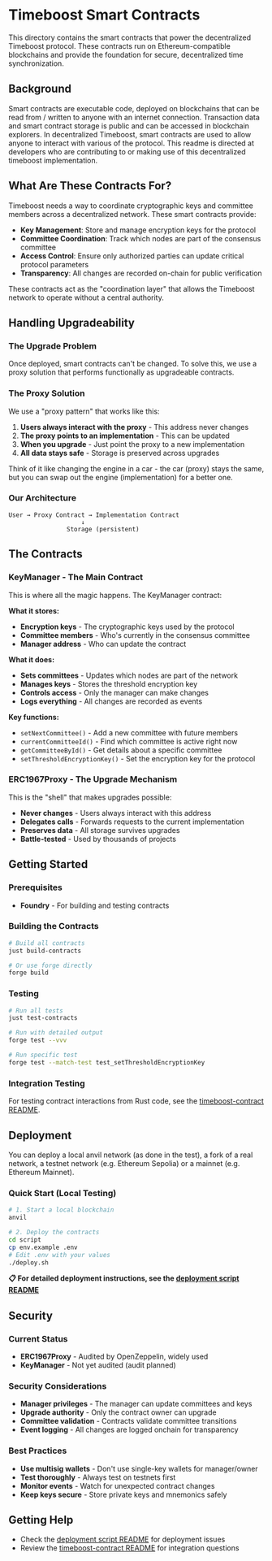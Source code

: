 # Timeboost Smart Contracts

This directory contains the smart contracts that power the decentralized Timeboost protocol. These contracts run on Ethereum-compatible blockchains and provide the foundation for secure, decentralized time synchronization.

## Background
Smart contracts are executable code, deployed on blockchains that 
can be read from / written to anyone with an internet connection. 
Transaction data and smart contract storage is public and can be 
accessed in blockchain explorers. In decentralized Timeboost, 
smart contracts are used to allow anyone to interact with various 
of the protocol. This readme is directed at developers who are 
contributing to or making use of this decentralized timeboost 
implementation. 

## What Are These Contracts For?

Timeboost needs a way to coordinate cryptographic keys and committee members across a decentralized network. These smart contracts provide:

- **Key Management**: Store and manage encryption keys for the protocol
- **Committee Coordination**: Track which nodes are part of the consensus committee
- **Access Control**: Ensure only authorized parties can update critical protocol parameters
- **Transparency**: All changes are recorded on-chain for public verification

These contracts act as the "coordination layer" that allows the Timeboost network to operate without a central authority.

## Handling Upgradeability

### The Upgrade Problem
Once deployed, smart contracts can't be changed. To solve this, we use a proxy solution that performs functionally as upgradeable contracts. 

### The Proxy Solution
We use a "proxy pattern" that works like this:

1. **Users always interact with the proxy** - This address never changes
2. **The proxy points to an implementation** - This can be updated
3. **When you upgrade** - Just point the proxy to a new implementation
4. **All data stays safe** - Storage is preserved across upgrades

Think of it like changing the engine in a car - the car (proxy) stays the same, but you can swap out the engine (implementation) for a better one.

### Our Architecture
```
User → Proxy Contract → Implementation Contract
                    ↓
                Storage (persistent)
```

## The Contracts

### KeyManager - The Main Contract
This is where all the magic happens. The KeyManager contract:

**What it stores:**
- **Encryption keys** - The cryptographic keys used by the protocol
- **Committee members** - Who's currently in the consensus committee
- **Manager address** - Who can update the contract

**What it does:**
- **Sets committees** - Updates which nodes are part of the network
- **Manages keys** - Stores the threshold encryption key
- **Controls access** - Only the manager can make changes
- **Logs everything** - All changes are recorded as events

**Key functions:**
- `setNextCommittee()` - Add a new committee with future members
- `currentCommitteeId()` - Find which committee is active right now
- `getCommitteeById()` - Get details about a specific committee
- `setThresholdEncryptionKey()` - Set the encryption key for the protocol

### ERC1967Proxy - The Upgrade Mechanism
This is the "shell" that makes upgrades possible:

- **Never changes** - Users always interact with this address
- **Delegates calls** - Forwards requests to the current implementation
- **Preserves data** - All storage survives upgrades
- **Battle-tested** - Used by thousands of projects

## Getting Started

### Prerequisites
- **Foundry** - For building and testing contracts

### Building the Contracts
```bash
# Build all contracts
just build-contracts

# Or use forge directly
forge build
```

### Testing
```bash
# Run all tests
just test-contracts

# Run with detailed output
forge test --vvv

# Run specific test
forge test --match-test test_setThresholdEncryptionKey
```

### Integration Testing
For testing contract interactions from Rust code, see the [timeboost-contract README](../timeboost-contract/README.md).

## Deployment
You can deploy a local anvil network (as done in the test), a fork of a real network, a testnet network (e.g. Ethereum Sepolia) or a mainnet (e.g. Ethereum Mainnet).

### Quick Start (Local Testing)
```bash
# 1. Start a local blockchain
anvil

# 2. Deploy the contracts
cd script
cp env.example .env
# Edit .env with your values
./deploy.sh
```

**📋 For detailed deployment instructions, see the [deployment script README](script/README.md)**

## Security

### Current Status
- **ERC1967Proxy** - Audited by OpenZeppelin, widely used
- **KeyManager** - Not yet audited (audit planned)

### Security Considerations
- **Manager privileges** - The manager can update committees and keys
- **Upgrade authority** - Only the contract owner can upgrade
- **Committee validation** - Contracts validate committee transitions
- **Event logging** - All changes are logged onchain for transparency

### Best Practices
- **Use multisig wallets** - Don't use single-key wallets for manager/owner
- **Test thoroughly** - Always test on testnets first
- **Monitor events** - Watch for unexpected contract changes
- **Keep keys secure** - Store private keys and mnemonics safely

## Getting Help
- Check the [deployment script README](script/README.md) for deployment issues
- Review the [timeboost-contract README](../timeboost-contract/README.md) for integration questions